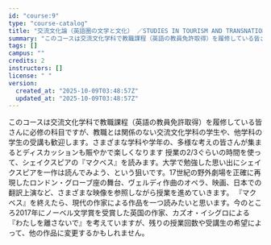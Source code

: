 ```yaml
---
id: "course:9"
type: "course-catalog"
title: "交流文化論（英語圏の文学と文化） ／STUDIES IN TOURISM AND TRANSNATIONAL"
summary: "このコースは交流文化学科で教職課程（英語の教員免許取得）を履修している皆さんに必修の科目ですが、教職とは関係のない交流文化学科の学生や、他学科の学生の受講も歓迎します。さまざまな学科や学年の、多様な考えの皆さんが集まるとディスカッションも賑…"
tags: []
campus: ""
credits: 2
instructors: []
license: " "
version:
  created_at: "2025-10-09T03:48:57Z"
  updated_at: "2025-10-09T03:48:57Z"
---
```


このコースは交流文化学科で教職課程（英語の教員免許取得）を履修している皆さんに必修の科目ですが、教職とは関係のない交流文化学科の学生や、他学科の学生の受講も歓迎します。さまざまな学科や学年の、多様な考えの皆さんが集まるとディスカッションも賑やかで楽しくなります 授業の2/3ぐらいの時間を使って、シェイクスピアの『マクベス』を読みます。大学で勉強した思い出にシェイクスピアを一作は読んでみよう、という狙いです。17世紀の野外劇場を正確に再現したロンドン・グローブ座の舞台、ヴェルディ作曲のオペラ、映画、日本での翻訳上演など、さまざまな映像を参照しながら授業を進めていきます。 『マクベス』を終えたら、現代の作家による作品を一つ読みたいと思います。今のところ2017年にノーベル文学賞を受賞した英国の作家、カズオ・イシグロによる『わたしを離さないで』を考えていますが、残りの授業回数や受講生の希望によって、他の作品に変更するかもしれません。
